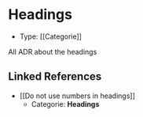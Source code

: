 # Headings

* Type: [[Categorie]]

All ADR about the headings


## Linked References

* [[Do not use numbers in headings]]
  * Categorie: **Headings**
